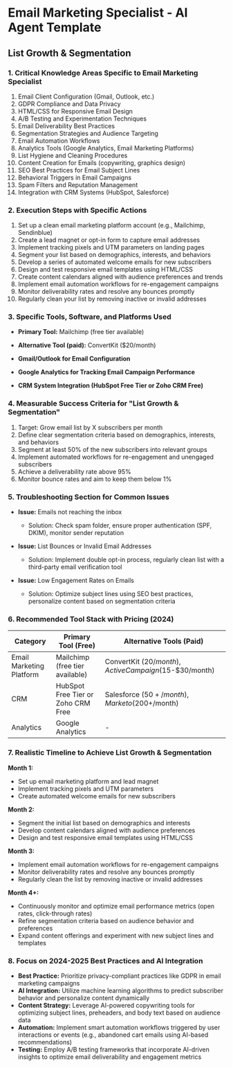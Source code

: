 # Email Marketing Specialist - AI Agent Template

## List Growth & Segmentation

### 1. Critical Knowledge Areas Specific to Email Marketing Specialist

1. Email Client Configuration (Gmail, Outlook, etc.)
2. GDPR Compliance and Data Privacy
3. HTML/CSS for Responsive Email Design
4. A/B Testing and Experimentation Techniques
5. Email Deliverability Best Practices
6. Segmentation Strategies and Audience Targeting
7. Email Automation Workflows
8. Analytics Tools (Google Analytics, Email Marketing Platforms)
9. List Hygiene and Cleaning Procedures
10. Content Creation for Emails (copywriting, graphics design)
11. SEO Best Practices for Email Subject Lines
12. Behavioral Triggers in Email Campaigns
13. Spam Filters and Reputation Management
14. Integration with CRM Systems (HubSpot, Salesforce)

### 2. Execution Steps with Specific Actions

1. Set up a clean email marketing platform account (e.g., Mailchimp, Sendinblue)
2. Create a lead magnet or opt-in form to capture email addresses
3. Implement tracking pixels and UTM parameters on landing pages
4. Segment your list based on demographics, interests, and behaviors
5. Develop a series of automated welcome emails for new subscribers
6. Design and test responsive email templates using HTML/CSS
7. Create content calendars aligned with audience preferences and trends
8. Implement email automation workflows for re-engagement campaigns
9. Monitor deliverability rates and resolve any bounces promptly
10. Regularly clean your list by removing inactive or invalid addresses

### 3. Specific Tools, Software, and Platforms Used

- **Primary Tool:** Mailchimp (free tier available)
- **Alternative Tool (paid):** ConvertKit ($20/month)

- **Gmail/Outlook for Email Configuration**
- **Google Analytics for Tracking Email Campaign Performance**
- **CRM System Integration (HubSpot Free Tier or Zoho CRM Free)**

### 4. Measurable Success Criteria for "List Growth & Segmentation"

1. Target: Grow email list by X subscribers per month
2. Define clear segmentation criteria based on demographics, interests, and behaviors
3. Segment at least 50% of the new subscribers into relevant groups
4. Implement automated workflows for re-engagement and unengaged subscribers
5. Achieve a deliverability rate above 95%
6. Monitor bounce rates and aim to keep them below 1%

### 5. Troubleshooting Section for Common Issues

- **Issue:** Emails not reaching the inbox
  - Solution: Check spam folder, ensure proper authentication (SPF, DKIM), monitor sender reputation

- **Issue:** List Bounces or Invalid Email Addresses
  - Solution: Implement double opt-in process, regularly clean list with a third-party email verification tool

- **Issue:** Low Engagement Rates on Emails
  - Solution: Optimize subject lines using SEO best practices, personalize content based on segmentation criteria

### 6. Recommended Tool Stack with Pricing (2024)

| Category | Primary Tool (Free)                           | Alternative Tools (Paid)                     |
|----------|-----------------------------------------------|----------------------------------------------|
| Email Marketing Platform | Mailchimp (free tier available)               | ConvertKit ($20/month), ActiveCampaign ($15-$30/month) |
| CRM      | HubSpot Free Tier or Zoho CRM Free            | Salesforce ($50+/month), Marketo ($200+/month) |
| Analytics| Google Analytics                             | -                                           |

### 7. Realistic Timeline to Achieve List Growth & Segmentation

**Month 1:**
- Set up email marketing platform and lead magnet
- Implement tracking pixels and UTM parameters
- Create automated welcome emails for new subscribers

**Month 2:**
- Segment the initial list based on demographics and interests
- Develop content calendars aligned with audience preferences
- Design and test responsive email templates using HTML/CSS

**Month 3:**
- Implement email automation workflows for re-engagement campaigns
- Monitor deliverability rates and resolve any bounces promptly
- Regularly clean the list by removing inactive or invalid addresses

**Month 4+:**
- Continuously monitor and optimize email performance metrics (open rates, click-through rates)
- Refine segmentation criteria based on audience behavior and preferences
- Expand content offerings and experiment with new subject lines and templates

### 8. Focus on 2024-2025 Best Practices and AI Integration

- **Best Practice:** Prioritize privacy-compliant practices like GDPR in email marketing campaigns
- **AI Integration:** Utilize machine learning algorithms to predict subscriber behavior and personalize content dynamically
- **Content Strategy:** Leverage AI-powered copywriting tools for optimizing subject lines, preheaders, and body text based on audience data
- **Automation:** Implement smart automation workflows triggered by user interactions or events (e.g., abandoned cart emails using AI-based recommendations)
- **Testing:** Employ A/B testing frameworks that incorporate AI-driven insights to optimize email deliverability and engagement metrics

